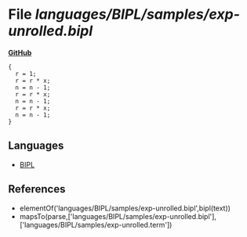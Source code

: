 # File _languages/BIPL/samples/exp-unrolled.bipl_
**[GitHub](https://github.com/softlang/yas/blob/master/languages/BIPL/samples/exp-unrolled.bipl)**
```
{
  r = 1;
  r = r * x;
  n = n - 1; 
  r = r * x;
  n = n - 1; 
  r = r * x;
  n = n - 1; 
}
```

## Languages
* [BIPL](../languages/BIPL.md)

## References
* elementOf('languages/BIPL/samples/exp-unrolled.bipl',bipl(text))
* mapsTo(parse,['languages/BIPL/samples/exp-unrolled.bipl'],['languages/BIPL/samples/exp-unrolled.term'])
